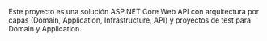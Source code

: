 <!-- Use this file to provide workspace-specific custom instructions to Copilot. For more details, visit https://code.visualstudio.com/docs/copilot/copilot-customization#_use-a-githubcopilotinstructionsmd-file -->

Este proyecto es una solución ASP.NET Core Web API con arquitectura por capas (Domain, Application, Infrastructure, API) y proyectos de test para Domain y Application.
